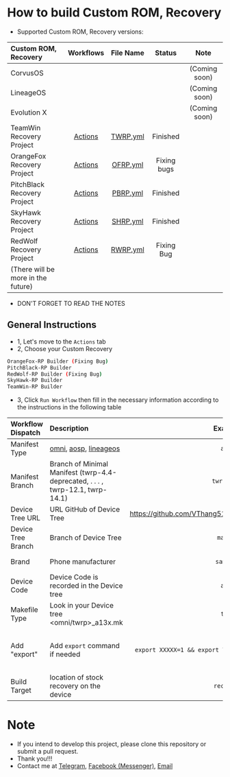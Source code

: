 # How to build Custom ROM, Recovery
- Supported Custom ROM, Recovery versions:

| Custom ROM, Recovery | Workflows | File Name | Status | Note |
| :------------------- | :-------: | :-------: | :----: | :--: |
| CorvusOS |  |  |  | (Coming soon) |
| LineageOS |  |  |  | (Coming soon) |
| Evolution X |  |  |  | (Coming soon) |
| TeamWin Recovery Project | [Actions](https://github.com/VThang51/Recovery-Builder-Workflows/actions/workflows/TWRP.yml) | [TWRP.yml](.github/workflows/TWRP.yml) | Finished  |  |
| OrangeFox Recovery Project | [Actions](https://github.com/VThang51/Recovery-Builder-Workflows/actions/workflows/OFRP.yml) | [OFRP.yml](.github/workflows/OFRP.yml) | Fixing bugs |  |
| PitchBlack Recovery Project | [Actions](https://github.com/VThang51/Recovery-Builder-Workflows/actions/workflows/PBRP.yml) | [PBRP.yml](.github/workflows/PBRP.yml) | Finished |  |
| SkyHawk Recovery Project | [Actions](https://github.com/VThang51/Recovery-Builder-Workflows/actions/workflows/SHRP.yml) | [SHRP.yml](.github/workflows/SHRP.yml) | Finished |  |
| RedWolf Recovery Project | [Actions](https://github.com/VThang51/Recovery-Builder-Workflows/actions/workflows/RWRP.yml) | [RWRP.yml](.github/workflows/RWRP.yml) | Fixing Bug |  |
| (There will be more in the future) |  |  |  |  |

- DON'T FORGET TO READ THE NOTES
## General Instructions
- 1, Let's move to the `Actions` tab
- 2, Choose your Custom Recovery
```bash
OrangeFox-RP Builder (Fixing Bug)
PitchBlack-RP Builder
RedWolf-RP Builder (Fixing Bug)
SkyHawk-RP Builder
TeamWin-RP Builder
```
- 3, Click `Run Workflow` then fill in the necessary information according to the instructions in the following table

| Workflow Dispatch | Description | Example | Note |
| :---------------- | :---------- | :-----: | :--- |
| Manifest Type | [omni](https://github.com/minimal-manifest-twrp/platform_manifest_twrp_omni), [aosp](https://github.com/minimal-manifest-twrp/platform_manifest_twrp_aosp), [lineageos](https://github.com/minimal-manifest-twrp/platform_manifest_twrp_lineageos) | `aosp` |  |
| Manifest Branch | Branch of Minimal Manifest (twrp-4.4-deprecated, . . . , twrp-12.1, twrp-14.1) | `twrp-12.1` | Click on the link above you will know the corresponding `Branch` |
| Device Tree URL | URL GitHub of Device Tree | https://github.com/VThang51/android_device_samsung_a13 | Make sure the Repository is set as `Public` |
| Device Tree Branch | Branch of Device Tree | `master` | You can find it in the BoardConfig.mk file |
| Brand | Phone manufacturer | `samsung` | You can find it in the `BoardConfig.mk` file |
| Device Code | Device Code is recorded in the Device tree | `a13x` | ![You can find it in the `BoardConfig.mk` file](https://img-corp.net/assets/img/IMG_logo_big_blue.png) |
| Makefile Type | Look in your Device tree <omni/twrp>_a13x.mk | `twrp` | Simply the beginning of the filename in your Repositories |
| Add "export" | Add `export` command if needed | `export XXXXX=1 && export YYYYY=true && export ZZZZZ=1` | Adding `export ALLOW_MISSING_DEPENDENCIES=true` was not necessary since I added it to the Workflow (Don't forget to add `&&`) |
| Build Target | location of stock recovery on the device | `recovery` |  |

# Note
- If you intend to develop this project, please clone this repository or submit a pull request.
- Thank you!!! 
- Contact me at [Telegram](https://t.me/VThang51), [Facebook (Messenger)](https://m.me/thang.nguyenviet.05112007), [Email](mailto:vietthang0511.2@gmail.com)
